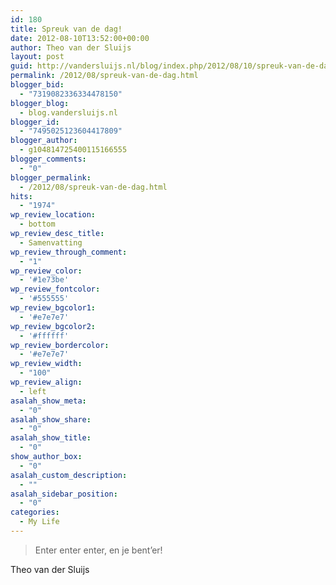 ```yaml
---
id: 180
title: Spreuk van de dag!
date: 2012-08-10T13:52:00+00:00
author: Theo van der Sluijs
layout: post
guid: http://vandersluijs.nl/blog/index.php/2012/08/10/spreuk-van-de-dag/
permalink: /2012/08/spreuk-van-de-dag.html
blogger_bid:
  - "7319082336334478150"
blogger_blog:
  - blog.vandersluijs.nl
blogger_id:
  - "7495025123604417809"
blogger_author:
  - g104814725400115166555
blogger_comments:
  - "0"
blogger_permalink:
  - /2012/08/spreuk-van-de-dag.html
hits:
  - "1974"
wp_review_location:
  - bottom
wp_review_desc_title:
  - Samenvatting
wp_review_through_comment:
  - "1"
wp_review_color:
  - '#1e73be'
wp_review_fontcolor:
  - '#555555'
wp_review_bgcolor1:
  - '#e7e7e7'
wp_review_bgcolor2:
  - '#ffffff'
wp_review_bordercolor:
  - '#e7e7e7'
wp_review_width:
  - "100"
wp_review_align:
  - left
asalah_show_meta:
  - "0"
asalah_show_share:
  - "0"
asalah_show_title:
  - "0"
show_author_box:
  - "0"
asalah_custom_description:
  - ""
asalah_sidebar_position:
  - "0"
categories:
  - My Life
---
```

> Enter enter enter, en je bent’er!

Theo van der Sluijs